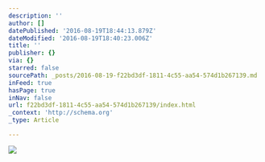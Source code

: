 ```yaml
---
description: ''
author: []
datePublished: '2016-08-19T18:44:13.879Z'
dateModified: '2016-08-19T18:40:23.006Z'
title: ''
publisher: {}
via: {}
starred: false
sourcePath: _posts/2016-08-19-f22bd3df-1811-4c55-aa54-574d1b267139.md
inFeed: true
hasPage: true
inNav: false
url: f22bd3df-1811-4c55-aa54-574d1b267139/index.html
_context: 'http://schema.org'
_type: Article

---
```

![](https://the-grid-user-content.s3-us-west-2.amazonaws.com/43d6a0a6-5e9a-413a-921c-998227c53060.jpg)